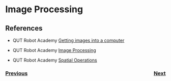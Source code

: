 # Image Processing

## References
- QUT Robot Academy [Getting images into a computer](https://robotacademy.net.au/masterclass/getting-images-into-a-computer/)

- QUT Robot Academy [Image Processing](https://robotacademy.net.au/masterclass/image-processing/)

- QUT Robot Academy [Spatial Operations](https://robotacademy.net.au/masterclass/spatial-operators/)

<h3><span style="float:left">
<a href="imageFormation">Previous</a></span>
<span style="float:right">
<a href="featureExtraction">Next</a></span></h3>